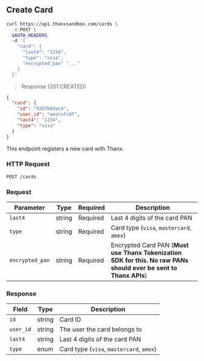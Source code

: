 ## Create Card

```bash
curl https://api.thanxsandbox.com/cards \
  -X POST \
  $AUTH_HEADERS
  -d '{
    "card": {
      "last4": "1234",
      "type": "visa",
      "encrypted_pan" "..."
    }
  }'
```

> Response (201 CREATED)

```json
{
  "card": {
    "id": "92b7b0dac4",
    "user_id": "weorufsdf",
    "last4": "1234",
    "type": "visa"
  }
}
```

This endpoint registers a new card with Thanx.

### HTTP Request

`POST /cards`

### Request

Parameter | Type | Required | Description
--------- | ---- | -------- | -----------
`last4` | string | Required | Last 4 digits of the card PAN
`type` | string | Required | Card type (`visa`, `mastercard`, `amex`)
`encrypted_pan` | string | Required | Encrypted Card PAN (**Must use Thanx Tokenization SDK for this. No raw PANs should ever be sent to Thanx APIs**)

### Response

Field | Type | Description
----- | ---- | -----------
`id` | string | Card ID
`user_id` | string | The user the card belongs to
`last4` | string | Last 4 digits of the card PAN
`type` | enum | Card type (`visa`, `mastercard`, `amex`)
